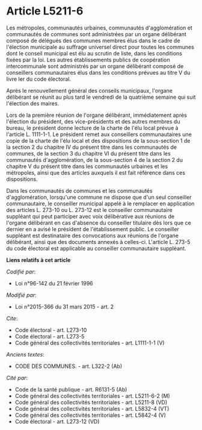 # Article L5211-6

Les métropoles, communautés urbaines, communautés d'agglomération et communautés de communes sont administrées par un organe
délibérant composé de délégués des communes membres élus dans le cadre de l'élection municipale au suffrage universel direct
pour toutes les communes dont le conseil municipal est élu au scrutin de liste, dans les conditions fixées par la loi. Les
autres établissements publics de coopération intercommunale sont administrés par un organe délibérant composé de conseillers
communautaires élus dans les conditions prévues au titre V du livre Ier du code électoral. 

Après le renouvellement général des conseils municipaux, l'organe délibérant se réunit au plus tard le vendredi de la
quatrième semaine qui suit l'élection des maires. 

Lors de la première réunion de l'organe délibérant, immédiatement après l'élection du président, des vice-présidents et des
autres membres du bureau, le président donne lecture de la charte de l'élu local prévue à l'article L. 1111-1-1. Le président
remet aux conseillers communautaires une copie de la charte de l'élu local et des dispositions de la sous-section 1 de la
section 2 du chapitre IV du présent titre dans les communautés de communes, de la section 3 du chapitre VI du présent titre
dans les communautés d'agglomération, de la sous-section 4 de la section 2 du chapitre V du présent titre dans les
communautés urbaines et les métropoles, ainsi que des articles auxquels il est fait référence dans ces dispositions. 

Dans les communautés de communes et les communautés d'agglomération, lorsqu'une commune ne dispose que d'un seul conseiller
communautaire, le conseiller municipal appelé à le remplacer en application des articles L. 273-10 ou L. 273-12 est le
conseiller communautaire suppléant qui peut participer avec voix délibérative aux réunions de l'organe délibérant en cas
d'absence du conseiller titulaire dès lors que ce dernier en a avisé le président de l'établissement public. Le conseiller
suppléant est destinataire des convocations aux réunions de l'organe délibérant, ainsi que des documents annexés à celles-ci.
L'article L. 273-5 du code électoral est applicable au conseiller communautaire suppléant.

**Liens relatifs à cet article**

_Codifié par_:

  - Loi n°96-142 du 21 février 1996

_Modifié par_:

  - Loi n°2015-366 du 31 mars 2015 - art. 2

_Cite_:

  - Code électoral - art. L273-10
  - Code électoral - art. L273-5
  - Code général des collectivités territoriales - art. L1111-1-1 (V)

_Anciens textes_:

  - CODE DES COMMUNES. - art. L322-2 (Ab)

_Cité par_:

  - Code de la santé publique - art. R6131-5 (Ab)
  - Code général des collectivités territoriales - art. L5211-6-2 (M)
  - Code général des collectivités territoriales - art. L5211-8 (VD)
  - Code général des collectivités territoriales - art. L5832-4 (VT)
  - Code général des collectivités territoriales - art. L5842-4 (V)
  - Code électoral - art. L273-12 (VD)
